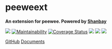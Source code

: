 # peeweext

**An extension for peewee. Powered by [Shanbay](https://www.shanbay.com)**

[![](http://img.shields.io/travis/shanbay/peeweext.svg?style=flat-square)](https://travis-ci.org/shanbay/peeweext)
[![Maintainability](https://api.codeclimate.com/v1/badges/774db211d37720bb2599/maintainability)](https://codeclimate.com/github/shanbay/peeweext/maintainability)
[![Coverage Status](https://coveralls.io/repos/github/shanbay/peeweext/badge.svg?branch=master)](https://coveralls.io/github/shanbay/peeweext?branch=master)
[![](https://img.shields.io/pypi/v/peeweext.svg)](https://github.com/shanbay/peeweext)
[![](https://img.shields.io/pypi/pyversions/peeweext.svg)](https://github.com/shanbay/peeweext)
[![](http://img.shields.io/:license-mit-blue.svg?style=flat-square)](http://shanbay.mit-license.org)


[GitHub](https://github.com/shanbay/peeweext)
[Documents](?id=documents)
